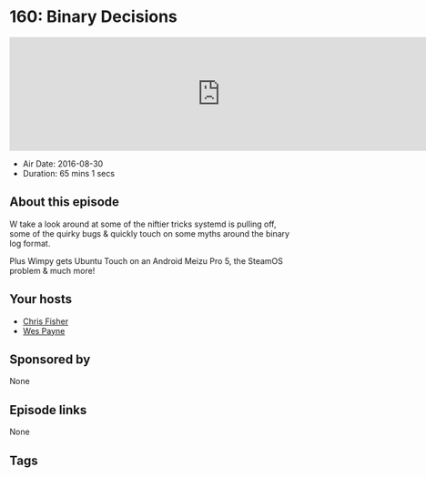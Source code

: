 # 160: Binary Decisions

<iframe src="https://player.fireside.fm/v2/RUkczH-V+ZSg505NJ?theme=dark" width="740" height="200" frameborder="0" scrolling="no"></iframe>

* Air Date: 2016-08-30
* Duration: 65 mins 1 secs

## About this episode

W take a look around at some of the niftier tricks systemd is pulling off, some of the quirky bugs & quickly touch on some myths around the binary log format.

Plus Wimpy gets Ubuntu Touch on an Android Meizu Pro 5, the SteamOS problem & much more!

## Your hosts
* [Chris Fisher](https://linuxunplugged.com/hosts/chrislas)
* [Wes Payne](https://linuxunplugged.com/hosts/wes)

## Sponsored by

None



## Episode links

None



## Tags

